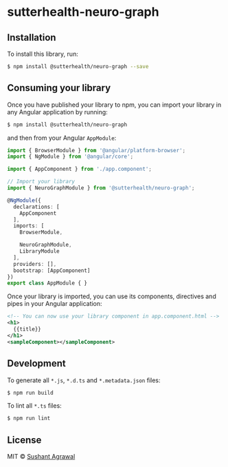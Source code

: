 # sutterhealth-neuro-graph

## Installation

To install this library, run:

```bash
$ npm install @sutterhealth/neuro-graph --save
```

## Consuming your library

Once you have published your library to npm, you can import your library in any Angular application by running:

```bash
$ npm install @sutterhealth/neuro-graph
```

and then from your Angular `AppModule`:

```typescript
import { BrowserModule } from '@angular/platform-browser';
import { NgModule } from '@angular/core';

import { AppComponent } from './app.component';

// Import your library
import { NeuroGraphModule } from '@sutterhealth/neuro-graph';

@NgModule({
  declarations: [
    AppComponent
  ],
  imports: [
    BrowserModule,

    NeuroGraphModule,
    LibraryModule
  ],
  providers: [],
  bootstrap: [AppComponent]
})
export class AppModule { }
```

Once your library is imported, you can use its components, directives and pipes in your Angular application:

```xml
<!-- You can now use your library component in app.component.html -->
<h1>
  {{title}}
</h1>
<sampleComponent></sampleComponent>
```

## Development

To generate all `*.js`, `*.d.ts` and `*.metadata.json` files:

```bash
$ npm run build
```

To lint all `*.ts` files:

```bash
$ npm run lint
```

## License

MIT © [Sushant Agrawal](mailto:sagarwal@netwoven.com)
